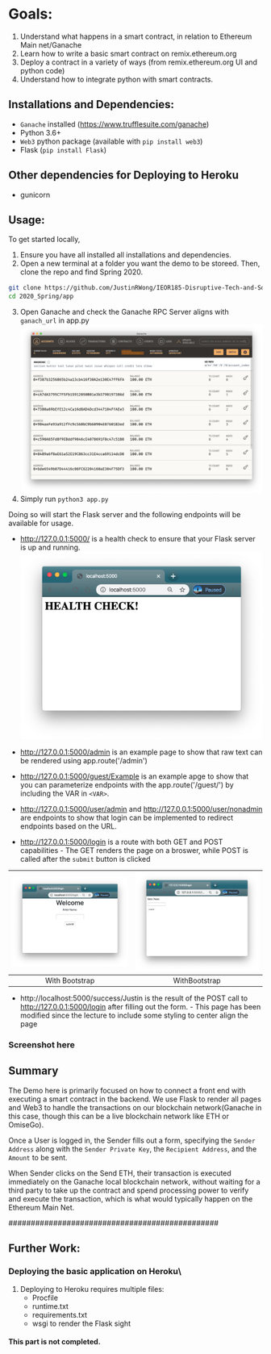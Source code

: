 # Goals:
1. Understand what happens in a smart contract, in relation to Ethereum Main net/Ganache
2. Learn how to write a basic smart contract on remix.ethereum.org
3. Deploy a contract in a variety of ways (from remix.ethereum.org UI and python code)
4. Understand how to integrate python with smart contracts.

## Installations and Dependencies:
* `Ganache` installed (https://www.trufflesuite.com/ganache)
* Python 3.6+
* `Web3` python package (available with `pip install web3`)
* Flask (`pip install Flask`)

## Other dependencies for Deploying to Heroku
* gunicorn



## Usage:

To get started locally,
1. Ensure you have all installed all installations and dependencies.
2. Open a new terminal at a folder you want the demo to be storeed. Then, clone the repo and find Spring 2020.
```bash
git clone https://github.com/JustinRWong/IEOR185-Disruptive-Tech-and-Social-Impact.git
cd 2020_Spring/app
```
3. Open Ganache and check the Ganache RPC Server aligns with `ganach_url` in app.py
![Ganache](Screenshots/Screenshot%202020-04-14%20at%201.36.59%20PM.png)
4. Simply run `python3 app.py`


Doing so will start the Flask server and the following endpoints will be available for usage.
- http://127.0.0.1:5000/ is a health check to ensure that your Flask server  is up and running.
![Health Check](Screenshots/Screenshot%202020-04-14%20at%202.00.22%20PM.png)

- http://127.0.0.1:5000/admin is an example page to show that raw text can be rendered using app.route('/admin')

- http://127.0.0.1:5000/guest/Example is an example apge to show that you can parameterize endpoints with the app.route('/guest/<guest>') by including the VAR in `<VAR>`.

- http://127.0.0.1:5000/user/admin and http://127.0.0.1:5000/user/nonadmin are endpoints to show that login can be implemented to redirect endpoints based on the URL.

- http://127.0.0.1:5000/login is a route with both GET and POST capabilities
      - The GET renders the page on a broswer, while POST is called after the `submit` button is clicked
      
| [![Login With Boostrap](Screenshots/Screenshot%202020-04-14%20at%202.00.30%20PM.png)](app/app.py#L161-L169)  | [![Login Without Boostrap](Screenshots/Screenshot%202020-04-14%20at%201.44.11%20PM.png)](app/app.py#L161-L169) |
|:---:|:---:|
| With Bootstrap | WithBootstrap |

- http://localhost:5000/success/Justin is the result of the POST call to http://127.0.0.1:5000/login after filling out the form.
      - This page has been modified since the lecture to include some styling to center align the page
###  Screenshot here

##  Summary  
The Demo here is primarily focused on how to connect a front end with executing a smart contract in the backend. We use Flask to render all pages and Web3 to handle the transactions on our blockchain network(Ganache in this case, though this can be a live blockchain network like ETH or OmiseGo). 

Once a User is logged in, the Sender fills out a form, specifying the `Sender Address` along with the `Sender Private Key`, the `Recipient Address`, and the `Amount` to be sent.

When Sender clicks on the Send ETH, their transaction is executed immediately on the Ganache local blockchain network,  without waiting for a third party to take up the contract and spend processing power to verify and execute the transaction, which is what would typically happen on the Ethereum Main Net.


###############################################

## Further Work:
### Deploying the basic application on Heroku\
1. Deploying to Heroku requires multiple files:
   - Procfile
   - runtime.txt
   - requirements.txt
   - wsgi to render the Flask sight

#### This part is not completed.
